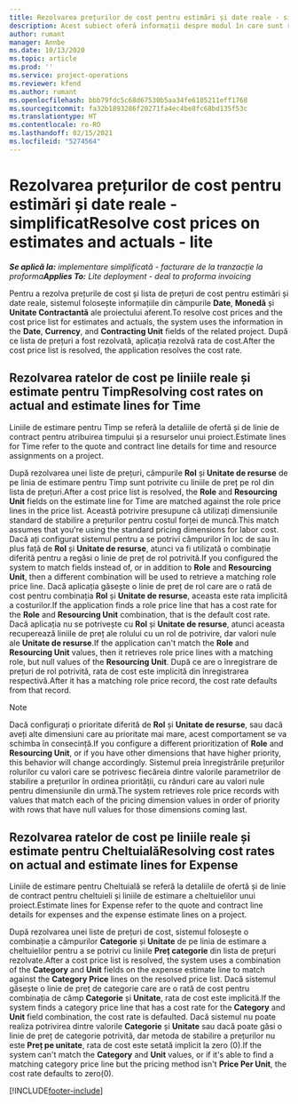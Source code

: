 ```yaml
---
title: Rezolvarea prețurilor de cost pentru estimări și date reale - simplificat
description: Acest subiect oferă informații despre modul în care sunt rezolvate prețurile de cost pe estimări și realități.
author: rumant
manager: Annbe
ms.date: 10/13/2020
ms.topic: article
ms.prod: ''
ms.service: project-operations
ms.reviewer: kfend
ms.author: rumant
ms.openlocfilehash: bbb79fdc5c68d67530b5aa34fe6105211eff1768
ms.sourcegitcommit: fa32b1893286f20271fa4ec4be8fc68bd135f53c
ms.translationtype: HT
ms.contentlocale: ro-RO
ms.lasthandoff: 02/15/2021
ms.locfileid: "5274564"
---
```

# <a name="resolve-cost-prices-on-estimates-and-actuals---lite"></a><span data-ttu-id="c3cb8-103">Rezolvarea prețurilor de cost pentru estimări și date reale - simplificat</span><span class="sxs-lookup"><span data-stu-id="c3cb8-103">Resolve cost prices on estimates and actuals - lite</span></span>

<span data-ttu-id="c3cb8-104">_**Se aplică la:** implementare simplificată - facturare de la tranzacție la proforma_</span><span class="sxs-lookup"><span data-stu-id="c3cb8-104">_**Applies To:** Lite deployment - deal to proforma invoicing_</span></span>

<span data-ttu-id="c3cb8-105">Pentru a rezolva prețurile de cost și lista de prețuri de cost pentru estimări și date reale, sistemul folosește informațiile din câmpurile **Date**, **Monedă** și **Unitate Contractantă** ale proiectului aferent.</span><span class="sxs-lookup"><span data-stu-id="c3cb8-105">To resolve cost prices and the cost price list for estimates and actuals, the system uses the information in the **Date**, **Currency**, and **Contracting Unit** fields of the related project.</span></span> <span data-ttu-id="c3cb8-106">După ce lista de prețuri a fost rezolvată, aplicația rezolvă rata de cost.</span><span class="sxs-lookup"><span data-stu-id="c3cb8-106">After the cost price list is resolved, the application resolves the cost rate.</span></span>

## <a name="resolving-cost-rates-on-actual-and-estimate-lines-for-time"></a><span data-ttu-id="c3cb8-107">Rezolvarea ratelor de cost pe liniile reale și estimate pentru Timp</span><span class="sxs-lookup"><span data-stu-id="c3cb8-107">Resolving cost rates on actual and estimate lines for Time</span></span>

<span data-ttu-id="c3cb8-108">Liniile de estimare pentru Timp se referă la detaliile de ofertă și de linie de contract pentru atribuirea timpului și a resurselor unui proiect.</span><span class="sxs-lookup"><span data-stu-id="c3cb8-108">Estimate lines for Time refer to the quote and contract line details for time and resource assignments on a project.</span></span>

<span data-ttu-id="c3cb8-109">După rezolvarea unei liste de prețuri, câmpurile **Rol** și **Unitate de resurse** de pe linia de estimare pentru Timp sunt potrivite cu liniile de preț pe rol din lista de prețuri.</span><span class="sxs-lookup"><span data-stu-id="c3cb8-109">After a cost price list is resolved, the **Role** and **Resourcing Unit** fields on the estimate line for Time are matched against the role price lines in the price list.</span></span> <span data-ttu-id="c3cb8-110">Această potrivire presupune că utilizați dimensiunile standard de stabilire a prețurilor pentru costul forței de muncă.</span><span class="sxs-lookup"><span data-stu-id="c3cb8-110">This match assumes that you're using the standard pricing dimensions for labor cost.</span></span> <span data-ttu-id="c3cb8-111">Dacă ați configurat sistemul pentru a se potrivi câmpurilor în loc de sau în plus față de **Rol** și **Unitate de resurse**, atunci va fi utilizată o combinație diferită pentru a regăsi o linie de preț de rol potrivită.</span><span class="sxs-lookup"><span data-stu-id="c3cb8-111">If you configured the system to match fields instead of, or in addition to **Role** and **Resourcing Unit**, then a different combination will be used to retrieve a matching role price line.</span></span> <span data-ttu-id="c3cb8-112">Dacă aplicația găsește o linie de preț de rol care are o rată de cost pentru combinația **Rol** și **Unitate de resurse**, aceasta este rata implicită a costurilor.</span><span class="sxs-lookup"><span data-stu-id="c3cb8-112">If the application finds a role price line that has a cost rate for the **Role** and **Resourcing Unit** combination, that is the default cost rate.</span></span> <span data-ttu-id="c3cb8-113">Dacă aplicația nu se potrivește cu **Rol** și **Unitate de resurse**, atunci aceasta recuperează liniile de preț ale rolului cu un rol de potrivire, dar valori nule ale **Unitate de resurse**.</span><span class="sxs-lookup"><span data-stu-id="c3cb8-113">If the application can't match the **Role** and **Resourcing Unit** values, then it retrieves role price lines with a matching role, but null values of the **Resourcing Unit**.</span></span> <span data-ttu-id="c3cb8-114">După ce are o înregistrare de prețuri de rol potrivită, rata de cost este implicită din înregistrarea respectivă.</span><span class="sxs-lookup"><span data-stu-id="c3cb8-114">After it has a matching role price record, the cost rate defaults from that record.</span></span> 

> [!NOTE]
> <span data-ttu-id="c3cb8-115">Dacă configurați o prioritate diferită de **Rol** și **Unitate de resurse**, sau dacă aveți alte dimensiuni care au prioritate mai mare, acest comportament se va schimba în consecință.</span><span class="sxs-lookup"><span data-stu-id="c3cb8-115">If you configure a different prioritization of **Role** and **Resourcing Unit**, or if you have other dimensions that have higher priority, this behavior will change accordingly.</span></span> <span data-ttu-id="c3cb8-116">Sistemul preia înregistrările prețurilor rolurilor cu valori care se potrivesc fiecăreia dintre valorile parametrilor de stabilire a prețurilor în ordinea priorității, cu rânduri care au valori nule pentru dimensiunile din urmă.</span><span class="sxs-lookup"><span data-stu-id="c3cb8-116">The system retrieves role price records with values that match each of the pricing dimension values in order of priority with rows that have null values for those dimensions coming last.</span></span>

## <a name="resolving-cost-rates-on-actual-and-estimate-lines-for-expense"></a><span data-ttu-id="c3cb8-117">Rezolvarea ratelor de cost pe liniile reale și estimate pentru Cheltuială</span><span class="sxs-lookup"><span data-stu-id="c3cb8-117">Resolving cost rates on actual and estimate lines for Expense</span></span>

<span data-ttu-id="c3cb8-118">Liniile de estimare pentru Cheltuială se referă la detaliile de ofertă și de linie de contract pentru cheltuieli și liniile de estimare a cheltuielilor unui proiect.</span><span class="sxs-lookup"><span data-stu-id="c3cb8-118">Estimate lines for Expense refer to the quote and contract line details for expenses and the expense estimate lines on a project.</span></span>

<span data-ttu-id="c3cb8-119">După rezolvarea unei liste de prețuri de cost, sistemul folosește o combinație a câmpurilor **Categorie** și **Unitate** de pe linia de estimare a cheltuielilor pentru a se potrivi cu liniile **Preț categorie** din lista de prețuri rezolvate.</span><span class="sxs-lookup"><span data-stu-id="c3cb8-119">After a cost price list is resolved, the system uses a combination of the **Category** and **Unit** fields on the expense estimate line to match against the **Category Price** lines on the resolved price list.</span></span> <span data-ttu-id="c3cb8-120">Dacă sistemul găsește o linie de preț de categorie care are o rată de cost pentru combinația de câmp **Categorie** și **Unitate**, rata de cost este implicită.</span><span class="sxs-lookup"><span data-stu-id="c3cb8-120">If the system finds a category price line that has a cost rate for the **Category** and **Unit** field combination, the cost rate is defaulted.</span></span> <span data-ttu-id="c3cb8-121">Dacă sistemul nu poate realiza potrivirea dintre valorile **Categorie** și **Unitate** sau dacă poate găsi o linie de preț de categorie potrivită, dar metoda de stabilire a prețurilor nu este **Preț pe unitate**, rata de cost este setată implicit la zero (0).</span><span class="sxs-lookup"><span data-stu-id="c3cb8-121">If the system can't match the **Category** and **Unit** values, or if it's able to find a matching category price line but the pricing method isn't **Price Per Unit**, the cost rate defaults to zero(0).</span></span>


[!INCLUDE[footer-include](../../includes/footer-banner.md)]